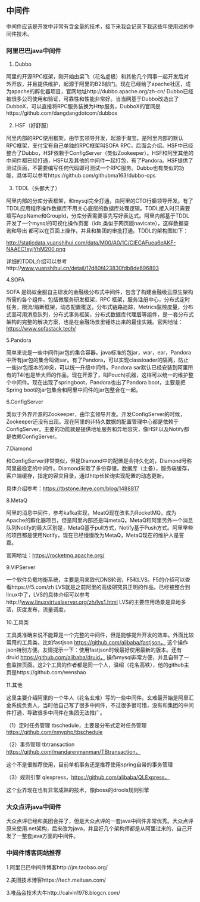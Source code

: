 ## 中间件
中间件应该是开发中非常有含金量的技术，接下来我会记录下我这些年使用过的中间件技术。

### 阿里巴巴java中间件

1. Dubbo

阿里的开源RPC框架，刚开始由梁飞（花名虚极）和其他几个同事一起开发后对外开放，并且提供维护，起源于阿里的B2B部门。现在已经给了apache社区，成为apache的孵化器项目，官网地址http://dubbo.apache.org/zh-cn/
Dubbo已经被很多公司使用和验证，可靠性和性能非常好。当当网基于Dubbo改造出了DubboX，可以直接将RPC服务装换为Http服务，DubboX的官网是https://github.com/dangdangdotcom/dubbox

2. HSF（好舒服）

阿里内部的RPC使用框架，由毕玄领导开发，起源于淘宝。是阿里内部的默认RPC框架，支付宝有自己单独的RPC框架叫SOFA RPC，后面会介绍。HSF中已经整合了Dubbo，HSF依赖于ConfigServer（类似Zookeeper）。HSF和阿里其他的中间件都已经打通，HSF以及其他的中间件一起打包，有了Pandora。HSF提供了测试页面，不需要编写任何代码即可测试一个RPC服务。Dubbo也有类似的功能，具体可以参考https://github.com/githubma163/dubbo-ops

3. TDDL（头都大了）

阿里内部的分库分表框架，和mysql完全打通，由阿里的CTO行癫领导开发。有了TDDL应用程序操作数据库不用关心底层的数据库处理逻辑。TDDL接入时只需要填写AppName和GroupId，分库分表需要事先写好表达式。阿里内部基于TDDL开发了一个mysql的可视化操作页面（idb,类似于网页版navicate），这样数据查询和导出
都可以在页面上操作，并且和集团的审批打通。TDDL的架构图如下：

http://staticdata.yuanshihui.com/data/M00/A0/1C/CIECAFuea6eAKF-NAAEC1xyjYhM200.png

详细的TDDL介绍可以参考http://www.yuanshihui.cn/detail/17d80f423830fdb8de696893

4.SOFA

SOFA 是蚂蚁金服自主研发的金融级分布式中间件，包含了构建金融级云原生架构所需的各个组件，包括微服务研发框架，RPC 框架，服务注册中心，分布式定时任务，限流/熔断框架，动态配置推送，分布式链路追踪，Metrics监控度量，分布式高可用消息队列，分布式事务框架，分布式数据库代理层等组件，是一套分布式架构的完整的解决方案，也是在金融场景里锤炼出来的最佳实践。官网地址：https://www.sofastack.tech/

5.Pandora
 
简单来说是一些中间件jar包的集合容器。java标准的包jar，war，ear，Pandora中所有jar包的集合叫做sar。有了Pandora，可以实现classloader的隔离，防止一些jar包版本的冲突，可以统一升级中间件。Pandora sar默认已经安装到阿里所有的T4(也是毕大师的作品，现在开源了，叫Pouch)机器，这样可以统一的维护整个中间件。现在出现了springboot，Pandora也出了Pandora boot，主要是把Spring boot的jar包集合和阿里中间件的jar包整合在一起。

6.ConfigServer

类似于外界开源的Zookeeper，由毕玄领导开发。开发ConfigServer的时候，Zookeeper还没有出现。现在阿里的非持久数据的配置管理中心都是依赖于ConfigServer。主要的功能就是提供地址服务和异地容灾，像HSF以及Notify都是依赖ConfigServer。

7.Diamond

和ConfigServer非常类似，但是Diamond中的配置是会持久化的，Diamond号称阿里最稳定的中间件。Diamond采取了多份存储，数据库（主备），服务端缓存，客户端缓存，指定的容灾目录，通过http长轮询实现配置的动态更新。

具体介绍参考：https://tbstone.iteye.com/blog/1488817

8.MetaQ

阿里的消息中间件，参考kafka实现，MeatQ现在改名为RocketMQ，成为Apache的孵化器项目，但是阿里内部还是叫metaQ。MetaQ和阿里另外一个消息队列Notify的最大区别是，MetaQ基于pull方式，Notify基于Push方式。阿里早些的项目都是使用Notify，现在已经慢慢改为MetaQ，MetaQ现在的维护人是誓嘉。

官网地址：https://rocketmq.apache.org/

9.VIPServer

一个软件负载均衡系统，主要是用来取代DNS轮询，F5和LVS。F5的介绍可以查看https://f5.com/zh LVS就是之前阿里的高级研究员正明的作品，已经被整合到linux中了，LVS的具体介绍可以参考http://www.linuxvirtualserver.org/zh/lvs1.html
LVS的主要应用场景是异地多活，灰度发布，流量调度。

10.工具类

工具类准确来说不能算是一个完整的中间件，但是能够提升开发的效率。外面比较常用的工具类，比如fastjson https://github.com/alibaba/fastjson，
这个操作json特别方便。友情提示一下：使用fastjson时候最好使用最新的版本。还有druid https://github.com/alibaba/druid，
操作mysql非常方便，并且自带了一套监控页面。这2个工具的作者都是同一个人，温绍（花名高铁），他的github主页是https://github.com/wenshao

11.其他

这里主要介绍阿里的一个牛人（花名玄难）写的一些中间件。玄难最开始是阿里汇金系统负责人，当时他自己写了很多中间件，不过很多很可惜，没有和集团的中间件打通，导致很多中间件在集团无法推广。

（1）定时任务管理 tbschedule，主要是分布式定时任务管理 https://github.com/nmyphp/tbschedule

（2）事务管理 tbtransaction https://github.com/mandarenmanman/TBtransaction，

这个不是很推荐使用，目前单机事务还是推荐使用spring自带的事务管理

（3）规则引擎 qlexpress，https://github.com/alibaba/QLExpress，

这个业界现在也有非常成熟的技术，像jboss的drools规则引擎

### 大众点评java中间件

大众点评已经和美团合并了，但是大众点评的一套java中间件非常优秀。大众点评原来使用.net架构，后来改为java，并且好几个架构师都是从阿里过来的，自己开发了一整套java方面的中间件。

### 中间件博客网站推荐

1.阿里巴巴中间件博客http://jm.taobao.org/

2.美团技术博客https://tech.meituan.com/

3.唯品会技术大牛http://calvin1978.blogcn.com/




